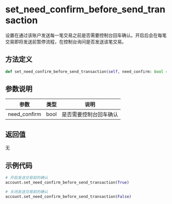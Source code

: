 # set_need_confirm_before_send_transaction

设置在通过该账户发送每一笔交易之前是否需要控制台回车确认。开启后会在每笔交易即将发送前暂停流程，在控制台询问是否发送该笔交易。

## 方法定义

```python
def set_need_confirm_before_send_transaction(self, need_confirm: bool = True) -> None
```

## 参数说明

| 参数         | 类型 | 说明                   |
| ------------ | ---- | ---------------------- |
| need_confirm | bool | 是否需要控制台回车确认 |

## 返回值

无

## 示例代码

```python
# 开启发送交易前的确认
account.set_need_confirm_before_send_transaction(True)

# 关闭发送交易前的确认
account.set_need_confirm_before_send_transaction(False)
```
